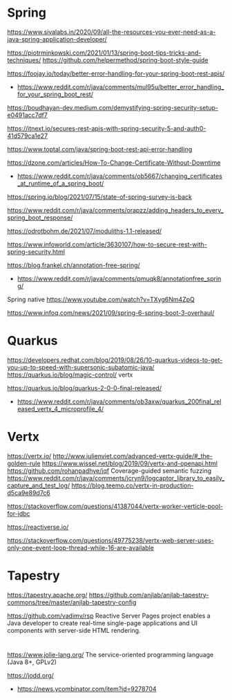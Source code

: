 # Spring
https://www.sivalabs.in/2020/09/all-the-resources-you-ever-need-as-a-java-spring-application-developer/

https://piotrminkowski.com/2021/01/13/spring-boot-tips-tricks-and-techniques/
https://github.com/helpermethod/spring-boot-style-guide

https://foojay.io/today/better-error-handling-for-your-spring-boot-rest-apis/
* https://www.reddit.com/r/java/comments/mul95u/better_error_handling_for_your_spring_boot_rest/

https://boudhayan-dev.medium.com/demystifying-spring-security-setup-e0491acc7df7

https://itnext.io/secures-rest-apis-with-spring-security-5-and-auth0-41d579ca1e27

https://www.toptal.com/java/spring-boot-rest-api-error-handling

https://dzone.com/articles/How-To-Change-Certificate-Without-Downtime
* https://www.reddit.com/r/java/comments/ob5667/changing_certificates_at_runtime_of_a_spring_boot/

https://spring.io/blog/2021/07/15/state-of-spring-survey-is-back

https://www.reddit.com/r/java/comments/orapzz/adding_headers_to_every_spring_boot_response/

https://odrotbohm.de/2021/07/moduliths-1.1-released/

https://www.infoworld.com/article/3630107/how-to-secure-rest-with-spring-security.html

https://blog.frankel.ch/annotation-free-spring/
* https://www.reddit.com/r/java/comments/pmuqk8/annotationfree_spring/

Spring native
https://www.youtube.com/watch?v=TXyg6Nm4ZpQ

https://www.infoq.com/news/2021/09/spring-6-spring-boot-3-overhaul/

# Quarkus
https://developers.redhat.com/blog/2019/08/26/10-quarkus-videos-to-get-you-up-to-speed-with-supersonic-subatomic-java/
https://quarkus.io/blog/magic-control/ vertx

https://quarkus.io/blog/quarkus-2-0-0-final-released/
* https://www.reddit.com/r/java/comments/ob3axw/quarkus_200final_released_vertx_4_microprofile_4/

# Vertx
https://vertx.io/
http://www.julienviet.com/advanced-vertx-guide/#_the-golden-rule
https://www.wissel.net/blog/2019/09/vertx-and-openapi.html
https://github.com/rohanpadhye/jqf Coverage-guided semantic fuzzing
https://www.reddit.com/r/java/comments/jcryn9/logcaptor_library_to_easily_capture_and_test_log/
https://blog.teemo.co/vertx-in-production-d5ca9e89d7c6

https://stackoverflow.com/questions/41387044/vertx-worker-verticle-pool-for-jdbc

https://reactiverse.io/

https://stackoverflow.com/questions/49775238/vertx-web-server-uses-only-one-event-loop-thread-while-16-are-available

# Tapestry
https://tapestry.apache.org/
https://github.com/anjlab/anjlab-tapestry-commons/tree/master/anjlab-tapestry-config


https://github.com/vadimv/rsp Reactive Server Pages project enables a Java developer to create real-time single-page applications and UI components with server-side HTML rendering.

# 
https://www.jolie-lang.org/ The service-oriented programming language (Java 8+, GPLv2)

https://jodd.org/
* https://news.ycombinator.com/item?id=9278704
